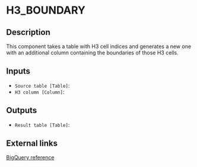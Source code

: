 
# H3_BOUNDARY
## Description

 This component takes a table with H3 cell indices and generates a new one with an
 additional column containing the boundaries of those H3 cells.
 
## Inputs
* `Source table [Table]`: 
* `H3 column [Column]`: 

## Outputs
* `Result table [Table]`: 

## External links
[BigQuery reference](https://docs.carto.com/data-and-analysis/analytics-toolbox-for-bigquery/sql-reference/h3#h3_boundary)
      